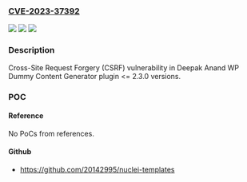 ### [CVE-2023-37392](https://cve.mitre.org/cgi-bin/cvename.cgi?name=CVE-2023-37392)
![](https://img.shields.io/static/v1?label=Product&message=WP%20Dummy%20Content%20Generator&color=blue)
![](https://img.shields.io/static/v1?label=Version&message=n%2Fa%3C%3D%202.3.0%20&color=brighgreen)
![](https://img.shields.io/static/v1?label=Vulnerability&message=CWE-352%20Cross-Site%20Request%20Forgery%20(CSRF)&color=brighgreen)

### Description

Cross-Site Request Forgery (CSRF) vulnerability in Deepak Anand WP Dummy Content Generator plugin <= 2.3.0 versions.

### POC

#### Reference
No PoCs from references.

#### Github
- https://github.com/20142995/nuclei-templates


